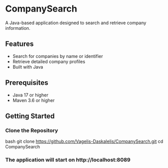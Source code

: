 # CompanySearch

A Java-based application designed to search and retrieve company information.

## Features

- Search for companies by name or identifier
- Retrieve detailed company profiles
- Built with Java

## Prerequisites

- Java 17 or higher
- Maven 3.6 or higher

## Getting Started

### Clone the Repository

bash
git clone https://github.com/Vagelis-Daskalelis/CompanySearch.git
cd CompanySearch

### The application will start on http://localhost:8089
